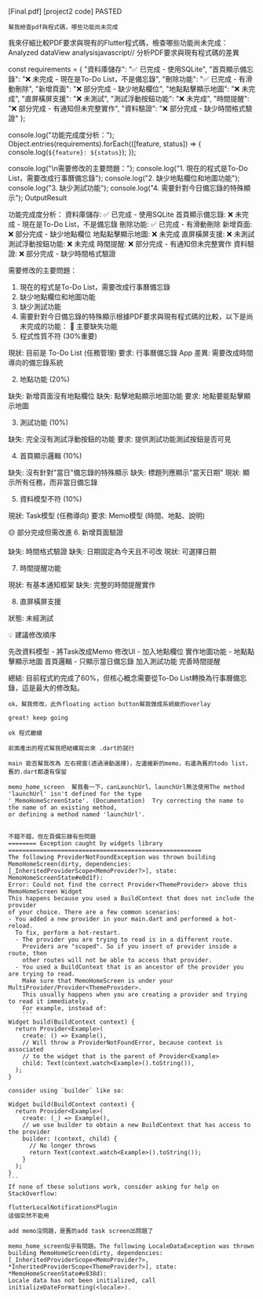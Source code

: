 [Final.pdf] [project2 code]
PASTED


    幫我檢查pdf與程式碼，哪些功能尚未完成

我來仔細比較PDF要求與現有的Flutter程式碼，檢查哪些功能尚未完成：Analyzed dataView analysisjavascript// 分析PDF要求與現有程式碼的差異

const requirements = {
"資料庫儲存": "✅ 已完成 - 使用SQLite",
"首頁顯示備忘錄": "❌ 未完成 - 現在是To-Do List，不是備忘錄",
"刪除功能": "✅ 已完成 - 有滑動刪除",
"新增頁面": "❌ 部分完成 - 缺少地點欄位",
"地點點擊顯示地圖": "❌ 未完成",
"直屏橫屏支援": "❌ 未測試",
"測試浮動按鈕功能": "❌ 未完成",
"時間提醒": "❌ 部分完成 - 有通知但未完整實作",
"資料驗證": "❌ 部分完成 - 缺少時間格式驗證"
};

console.log("功能完成度分析：");
Object.entries(requirements).forEach(([feature, status]) => {
console.log(`${feature}: ${status}`);
});

console.log("\n需要修改的主要問題：");
console.log("1. 現在的程式是To-Do List，需要改成行事曆備忘錄");
console.log("2. 缺少地點欄位和地圖功能");
console.log("3. 缺少測試功能");
console.log("4. 需要針對今日備忘錄的特殊顯示");
OutputResult

功能完成度分析：
資料庫儲存: ✅ 已完成 - 使用SQLite
首頁顯示備忘錄: ❌ 未完成 - 現在是To-Do List，不是備忘錄
刪除功能: ✅ 已完成 - 有滑動刪除
新增頁面: ❌ 部分完成 - 缺少地點欄位
地點點擊顯示地圖: ❌ 未完成
直屏橫屏支援: ❌ 未測試
測試浮動按鈕功能: ❌ 未完成
時間提醒: ❌ 部分完成 - 有通知但未完整實作
資料驗證: ❌ 部分完成 - 缺少時間格式驗證

需要修改的主要問題：
1. 現在的程式是To-Do List，需要改成行事曆備忘錄
2. 缺少地點欄位和地圖功能
3. 缺少測試功能
4. 需要針對今日備忘錄的特殊顯示根據PDF要求與現有程式碼的比較，以下是尚未完成的功能：
   🔴 主要缺失功能
1. 程式性質不符 (30%重要)

現狀: 目前是 To-Do List (任務管理)
要求: 行事曆備忘錄 App
差異: 需要改成時間導向的備忘錄系統

2. 地點功能 (20%)

缺失: 新增頁面沒有地點欄位
缺失: 點擊地點顯示地圖功能
要求: 地點要能點擊顯示地圖

3. 測試功能 (10%)

缺失: 完全沒有測試浮動按鈕的功能
要求: 提供測試功能測試按鈕是否可見

4. 首頁顯示邏輯 (10%)

缺失: 沒有針對"當日"備忘錄的特殊顯示
缺失: 標題列應顯示"當天日期"
現狀: 顯示所有任務，而非當日備忘錄

5. 資料模型不符 (10%)

現狀: Task模型 (任務導向)
要求: Memo模型 (時間、地點、說明)

🟡 部分完成但需改進
6. 新增頁面驗證

缺失: 時間格式驗證
缺失: 日期固定為今天且不可改
現狀: 可選擇日期

7. 時間提醒功能

現狀: 有基本通知框架
缺失: 完整的時間提醒實作

8. 直屏橫屏支援

狀態: 未經測試

💡 建議修改順序

先改資料模型 - 將Task改成Memo
修改UI - 加入地點欄位
實作地圖功能 - 地點點擊顯示地圖
首頁邏輯 - 只顯示當日備忘錄
加入測試功能
完善時間提醒

總結: 目前程式約完成了60%，但核心概念需要從To-Do List轉換為行事曆備忘錄，這是最大的修改點。

    ok，幫我修改，此外floating action button幫我做成系統級的overlay
    
    great! keep going
    
    ok 程式繼續
    
    前面產出的程式幫我把結構寫出來 .dart的就行    
    
    main 能否幫我改為 左右視窗(透過滑動選擇)，左邊維新的memo，右邊為舊的todo list，舊的.dart都還有保留
    
    memo_home_screen  幫我看一下，canLaunchUrl、launchUrl無法使用The method 'launchUrl' isn't defined for the type 
    '_MemoHomeScreenState'. (Documentation)  Try correcting the name to the name of an existing method, 
    or defining a method named 'launchUrl'.     
        

    不錯不錯，但左頁備忘錄有些問題
    ======== Exception caught by widgets library =======================================================
    The following ProviderNotFoundException was thrown building MemoHomeScreen(dirty, dependencies: [_InheritedProviderScope<MemoProvider?>], state: MemoHomeScreenState#e0d1f):
    Error: Could not find the correct Provider<ThemeProvider> above this MemoHomeScreen Widget
    This happens because you used a BuildContext that does not include the provider
    of your choice. There are a few common scenarios:
    - You added a new provider in your main.dart and performed a hot-reload.
      To fix, perform a hot-restart.
      - The provider you are trying to read is in a different route.
        Providers are "scoped". So if you insert of provider inside a route, then
        other routes will not be able to access that provider.
      - You used a BuildContext that is an ancestor of the provider you are trying to read.
        Make sure that MemoHomeScreen is under your MultiProvider/Provider<ThemeProvider>.
        This usually happens when you are creating a provider and trying to read it immediately.
        For example, instead of:
        ```
    Widget build(BuildContext context) {
      return Provider<Example>(
        create: () => Example(),
        // Will throw a ProviderNotFoundError, because context is associated
        // to the widget that is the parent of Provider<Example>
        child: Text(context.watch<Example>().toString()),
      );
    }
  
    consider using `builder` like so:
  
    Widget build(BuildContext context) {
      return Provider<Example>(
        create: (_) => Example(),
        // we use builder to obtain a new BuildContext that has access to the provider
        builder: (context, child) {
          // No longer throws
          return Text(context.watch<Example>().toString());
        }
      );
    }
    ```
    If none of these solutions work, consider asking for help on StackOverflow:

    flutterLocalNotificationsPlugin
    這個突然不能用

    add memo沒問題，是舊的add task screen出問題了

    memo_home_screen似乎有問題。The following LocaleDataException was thrown building MemoHomeScreen(dirty, dependencies: [_InheritedProviderScope<MemoProvider?>, *InheritedProviderScope<ThemeProvider?>], state: *MemoHomeScreenState#e838d):
    Locale data has not been initialized, call initializeDateFormatting(<locale>).
